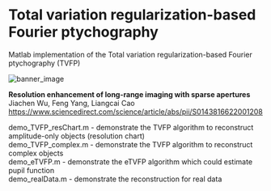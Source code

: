 # Total variation regularization-based Fourier ptychography  
Matlab implementation of the Total variation regularization-based Fourier ptychography (TVFP)

![banner_image](https://github.com/THUHoloLab/TVFP/figures/fig1.png)

**Resolution enhancement of long-range imaging with sparse apertures**<br>
Jiachen Wu, Feng Yang, Liangcai Cao<br>
https://www.sciencedirect.com/science/article/abs/pii/S0143816622001208<br>

demo_TVFP_resChart.m  - demonstrate the TVFP algorithm to reconstruct amplitude-only objects (resolution chart)  
demo_TVFP_complex.m   - demonstrate the TVFP algorithm to reconstruct complex objects  
demo_eTVFP.m          - demonstrate the eTVFP algorithm which could estimate pupil function  
demo_realData.m       - demonstrate the reconstruction for real data  
